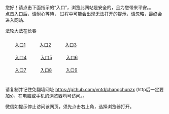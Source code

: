 您好！请点击下面指示的“入口”，浏览此网站是安全的，且为您带来平安。。 <br/>
点击入口后，请耐心等待， 过程中可能会出现无法打开的提示，请忽略，最终会进入网站. </br>

法轮大法在长春<br/>
<div style="padding:10px"><a style="margin:20px" target="_blank" href="https://d2cceefue2pgf9.cloudfront.net/2Qpsp?qkehdhd" id="ccLink1" rel="nofollow">入口1</a> <a target="_blank" style="margin:20px" href="https://d1zzsarmdtlwu5.cloudfront.net/2Qpsp?mvxyykp" id="ccLink2" rel="nofollow">入口2</a> <a style="margin:20px" target="_blank" href="https://d17sa7gh1mtt2c.cloudfront.net/2Qpsp?fldnif" id="ccLink3" rel="nofollow">入口3</a></div>

<div style="padding:10px" ><a style="margin:20px" target="_blank" href="https://d2cceefue2pgf9.cloudfront.net/2Qpsp?qkehdhd" id="ccLink4" rel="nofollow">入口4</a> <a style="margin:20px" href="https://d1zzsarmdtlwu5.cloudfront.net/2Qpsp?mvxyykp" target="_blank" id="ccLink5" rel="nofollow">入口5</a> <a style="margin:20px" href="https://d17sa7gh1mtt2c.cloudfront.net/2Qpsp?fldnif" target="_blank" id="ccLink6" rel="nofollow">入口6</a></div>

<div style="padding:10px"><a style="margin:20px" target="_blank" href="https://d2cceefue2pgf9.cloudfront.net/2Qpsp?qkehdhd" id="ccLink7" rel="nofollow">入口7</a> <a style="margin:20px" href="https://d1zzsarmdtlwu5.cloudfront.net/2Qpsp?mvxyykp" target="_blank" id="ccLink8" rel="nofollow">入口8</a> <a style="margin:20px" target="_blank" href="https://d17sa7gh1mtt2c.cloudfront.net/2Qpsp?fldnif" id="ccLink9" rel="nofollow">入口9</a></div>

<br/>



请复制并记住免翻墙网址 https://github.com/yntd/changchunzx (http后一定要加s)，在电脑或手机的浏览器均可访问。。<br/>

微信如提示停止访问该网页，须先点击右上角，选择浏览器打开。
